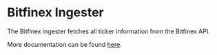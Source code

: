 # Bitfinex Ingester

The Bitfinex ingester fetches all ticker information from the Bitfinex API.

More documentation can be found [here](https://docs.bitfinex.com/docs/rest-general).
